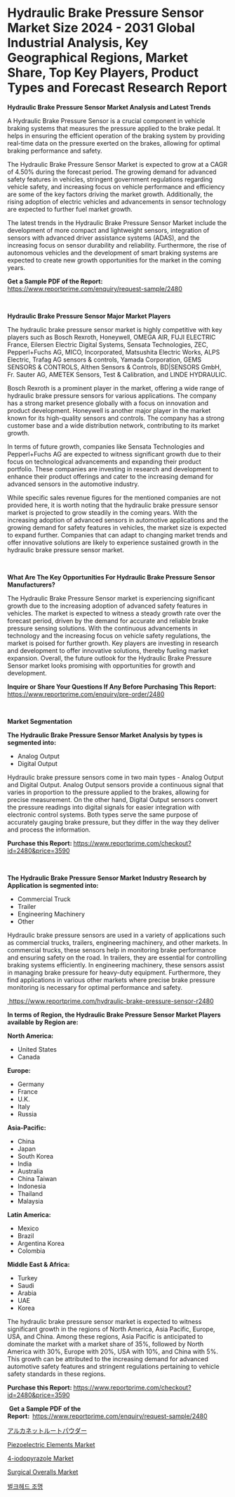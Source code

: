 <p><h1>Hydraulic Brake Pressure Sensor Market Size 2024 - 2031 Global Industrial Analysis, Key Geographical Regions, Market Share, Top Key Players, Product Types and Forecast Research Report</h1></p><p><strong>Hydraulic Brake Pressure Sensor Market Analysis and Latest Trends</strong></p>
<p><p>A Hydraulic Brake Pressure Sensor is a crucial component in vehicle braking systems that measures the pressure applied to the brake pedal. It helps in ensuring the efficient operation of the braking system by providing real-time data on the pressure exerted on the brakes, allowing for optimal braking performance and safety.</p><p>The Hydraulic Brake Pressure Sensor Market is expected to grow at a CAGR of 4.50% during the forecast period. The growing demand for advanced safety features in vehicles, stringent government regulations regarding vehicle safety, and increasing focus on vehicle performance and efficiency are some of the key factors driving the market growth. Additionally, the rising adoption of electric vehicles and advancements in sensor technology are expected to further fuel market growth.</p><p>The latest trends in the Hydraulic Brake Pressure Sensor Market include the development of more compact and lightweight sensors, integration of sensors with advanced driver assistance systems (ADAS), and the increasing focus on sensor durability and reliability. Furthermore, the rise of autonomous vehicles and the development of smart braking systems are expected to create new growth opportunities for the market in the coming years.</p></p>
<p><strong>Get a Sample PDF of the Report:&nbsp;</strong> <a href="https://www.reportprime.com/enquiry/request-sample/2480">https://www.reportprime.com/enquiry/request-sample/2480</a></p>
<p>&nbsp;</p>
<p><strong>Hydraulic Brake Pressure Sensor Major Market Players</strong></p>
<p><p>The hydraulic brake pressure sensor market is highly competitive with key players such as Bosch Rexroth, Honeywell, OMEGA AIR, FUJI ELECTRIC France, Eilersen Electric Digital Systems, Sensata Technologies, ZEC, Pepperl+Fuchs AG, MICO, Incorporated, Matsushita Electric Works, ALPS Electric, Trafag AG sensors & controls, Yamada Corporation, GEMS SENSORS & CONTROLS, Althen Sensors & Controls, BD|SENSORS GmbH, Fr. Sauter AG, AMETEK Sensors, Test & Calibration, and LINDE HYDRAULIC.</p><p>Bosch Rexroth is a prominent player in the market, offering a wide range of hydraulic brake pressure sensors for various applications. The company has a strong market presence globally with a focus on innovation and product development. Honeywell is another major player in the market known for its high-quality sensors and controls. The company has a strong customer base and a wide distribution network, contributing to its market growth.</p><p>In terms of future growth, companies like Sensata Technologies and Pepperl+Fuchs AG are expected to witness significant growth due to their focus on technological advancements and expanding their product portfolio. These companies are investing in research and development to enhance their product offerings and cater to the increasing demand for advanced sensors in the automotive industry.</p><p>While specific sales revenue figures for the mentioned companies are not provided here, it is worth noting that the hydraulic brake pressure sensor market is projected to grow steadily in the coming years. With the increasing adoption of advanced sensors in automotive applications and the growing demand for safety features in vehicles, the market size is expected to expand further. Companies that can adapt to changing market trends and offer innovative solutions are likely to experience sustained growth in the hydraulic brake pressure sensor market.</p></p>
<p>&nbsp;</p>
<p><strong>What Are The Key Opportunities For Hydraulic Brake Pressure Sensor Manufacturers?</strong></p>
<p><p>The Hydraulic Brake Pressure Sensor market is experiencing significant growth due to the increasing adoption of advanced safety features in vehicles. The market is expected to witness a steady growth rate over the forecast period, driven by the demand for accurate and reliable brake pressure sensing solutions. With the continuous advancements in technology and the increasing focus on vehicle safety regulations, the market is poised for further growth. Key players are investing in research and development to offer innovative solutions, thereby fueling market expansion. Overall, the future outlook for the Hydraulic Brake Pressure Sensor market looks promising with opportunities for growth and development.</p></p>
<p><strong>Inquire or Share Your Questions If Any Before Purchasing This Report:</strong> <a href="https://www.reportprime.com/enquiry/pre-order/2480">https://www.reportprime.com/enquiry/pre-order/2480</a></p>
<p>&nbsp;</p>
<p><strong>Market Segmentation</strong></p>
<p><strong>The Hydraulic Brake Pressure Sensor Market Analysis by types is segmented into:</strong></p>
<p><ul><li>Analog Output</li><li>Digital Output</li></ul></p>
<p><p>Hydraulic brake pressure sensors come in two main types - Analog Output and Digital Output. Analog Output sensors provide a continuous signal that varies in proportion to the pressure applied to the brakes, allowing for precise measurement. On the other hand, Digital Output sensors convert the pressure readings into digital signals for easier integration with electronic control systems. Both types serve the same purpose of accurately gauging brake pressure, but they differ in the way they deliver and process the information.</p></p>
<p><strong>Purchase this Report:&nbsp;</strong><a href="https://www.reportprime.com/checkout?id=2480&price=3590">https://www.reportprime.com/checkout?id=2480&price=3590</a></p>
<p>&nbsp;</p>
<p><strong>The Hydraulic Brake Pressure Sensor Market Industry Research by Application is segmented into:</strong></p>
<p><ul><li>Commercial Truck</li><li>Trailer</li><li>Engineering Machinery</li><li>Other</li></ul></p>
<p><p>Hydraulic brake pressure sensors are used in a variety of applications such as commercial trucks, trailers, engineering machinery, and other markets. In commercial trucks, these sensors help in monitoring brake performance and ensuring safety on the road. In trailers, they are essential for controlling braking systems efficiently. In engineering machinery, these sensors assist in managing brake pressure for heavy-duty equipment. Furthermore, they find applications in various other markets where precise brake pressure monitoring is necessary for optimal performance and safety.</p></p>
<p><a href="https://www.reportprime.com/hydraulic-brake-pressure-sensor-r2480">&nbsp;https://www.reportprime.com/hydraulic-brake-pressure-sensor-r2480</a></p>
<p><strong>In terms of Region, the Hydraulic Brake Pressure Sensor Market Players available by Region are:</strong></p>
<p>
    <p> <strong> North America: </strong>
        <ul>
            <li>United States</li>
            <li>Canada</li>
        </ul>
        </p> 
    <p> <strong> Europe: </strong>
        <ul>
            <li>Germany</li>
            <li>France</li>
            <li>U.K.</li>
            <li>Italy</li>
            <li>Russia</li>
        </ul>
        </p> 
    <p> <strong> Asia-Pacific: </strong>
        <ul>
            <li>China</li>
            <li>Japan</li>
            <li>South Korea</li>
            <li>India</li>
            <li>Australia</li>
            <li>China Taiwan</li>
            <li>Indonesia</li>
            <li>Thailand</li>
            <li>Malaysia</li>
        </ul>
        </p> 
    <p> <strong> Latin America: </strong>
        <ul>
            <li>Mexico</li>
            <li>Brazil</li>
            <li>Argentina Korea</li>
            <li>Colombia</li>
        </ul>
        </p> 
    <p> <strong> Middle East & Africa: </strong>
        <ul>
            <li>Turkey</li>
            <li>Saudi</li>
            <li>Arabia</li>
            <li>UAE</li>
            <li>Korea</li>
        </ul>
    </p>
    </p>
<p><p>The hydraulic brake pressure sensor market is expected to witness significant growth in the regions of North America, Asia Pacific, Europe, USA, and China. Among these regions, Asia Pacific is anticipated to dominate the market with a market share of 35%, followed by North America with 30%, Europe with 20%, USA with 10%, and China with 5%. This growth can be attributed to the increasing demand for advanced automotive safety features and stringent regulations pertaining to vehicle safety standards in these regions.</p></p>
<p><strong>Purchase this Report: </strong><a href="https://www.reportprime.com/checkout?id=2480&price=3590">https://www.reportprime.com/checkout?id=2480&price=3590</a></p>
<p>&nbsp;<strong>Get a Sample PDF of the Report:&nbsp;&nbsp;</strong><a href="https://www.reportprime.com/enquiry/request-sample/2480">https://www.reportprime.com/enquiry/request-sample/2480</a></p>
<p><strong></strong></p>
<p><p><a href="https://medium.com/@lairestrong/%E6%AC%A1%E3%81%AE%E6%96%87%E7%AB%A0%E3%82%92%E6%97%A5%E6%9C%AC%E8%AA%9E%E3%81%AB%E7%BF%BB%E8%A8%B3%E3%81%97%E3%81%A6%E3%81%8F%E3%81%A0%E3%81%95%E3%81%84-%E3%82%B0%E3%83%AD%E3%83%BC%E3%83%90%E3%83%AB%E3%82%A2%E3%83%AB%E3%82%AB%E3%83%8D%E3%83%83%E3%83%88%E6%A0%B9%E3%83%91%E3%82%A6%E3%83%80%E3%83%BC%E3%83%9E%E3%83%BC%E3%82%B1%E3%83%83%E3%83%88%E3%81%AE%E3%83%88%E3%83%AC%E3%83%B3%E3%83%89-%E6%88%90%E9%95%B7%E6%A9%9F%E4%BC%9A%E3%81%A8%E8%AA%B2%E9%A1%8C%E3%81%AB%E3%81%A4%E3%81%84%E3%81%A6%E3%81%AE%E6%B4%9E%E5%AF%9F-2024%E5%B9%B4%E3%81%8B%E3%82%892031%E5%B9%B4%E3%81%BE%E3%81%A7-2f8ca8e949e5">アルカネットルートパウダー</a></p><p><a href="https://github.com/msbsaifansami/Market-Research-Report-List-1/blob/main/piezoelectric-elements-market.md">Piezoelectric Elements Market</a></p><p><a href="https://medium.com/@lisastevens48/4-iodopyrazole-market-size-by-type-98-purity-99-purity-by-product-chemical-8d9bde3cfc06">4-iodopyrazole Market</a></p><p><a href="https://issuu.com/reportprime-2/docs/surgical-overalls-market-size-2030.pptx">Surgical Overalls Market</a></p><p><a href="https://medium.com/@kelsihoppe/%EC%A7%80%EC%97%AD-%EC%9C%A0%ED%98%95-led-%EB%B0%9C%EA%B4%91%EC%86%8C%EC%9E%90-%ED%95%A0%EB%A1%9C%EA%B2%90-%EB%B0%8F-%EC%9D%91%EC%9A%A9-%ED%94%84%EB%A1%9C%EA%B7%B8%EB%9E%A8-%EC%84%A0%EB%B0%95-%ED%95%AD%EA%B3%B5%EA%B8%B0-%EB%B9%84%ED%96%89%EA%B8%B0-%EA%B8%B0%ED%83%80-%EB%B3%84-%EA%B8%80%EB%A1%9C%EB%B2%8C-%EB%B2%8C%ED%81%AC%ED%97%A4%EB%93%9C-%EC%A1%B0%EB%AA%85-%EC%8B%9C%EC%9E%A5-%EB%8F%99%ED%96%A5-%EB%B0%8F-%EC%84%B1%EC%9E%A5-%EA%B8%B0%ED%9A%8C%EB%A5%BC-%ED%8F%89%EA%B0%80%ED%95%A9%EB%8B%88%EB%8B%A4-7ada63a715f9">벌크헤드 조명</a></p></p>